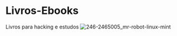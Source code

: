 # Livros-Ebooks
Livros para hacking e estudos
![246-2465005_mr-robot-linux-mint](https://user-images.githubusercontent.com/87071803/180660255-f9827ff1-954b-43a5-aece-88d94e517765.png)

